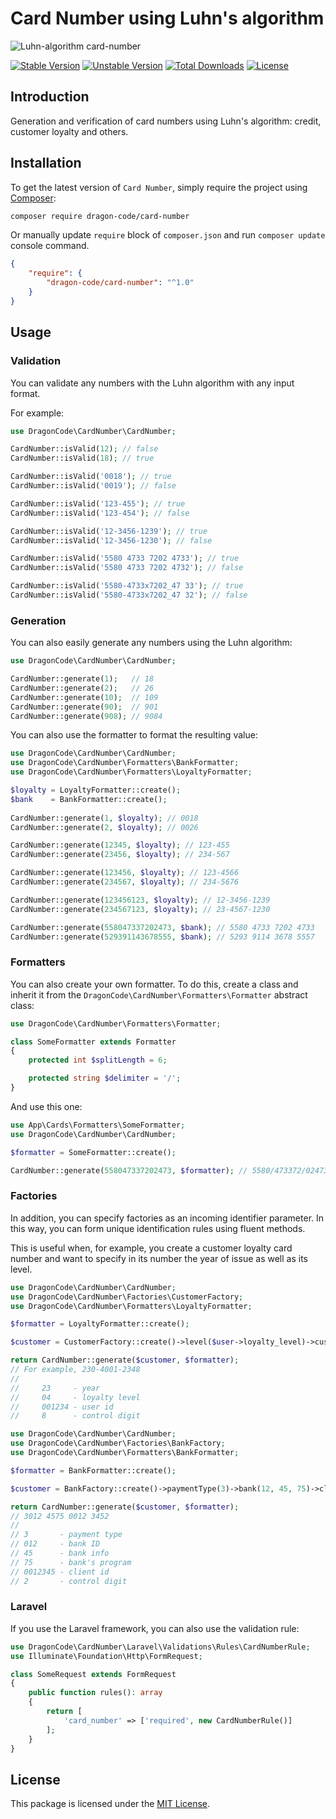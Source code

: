 # Card Number using Luhn's algorithm

![Luhn-algorithm card-number](https://preview.dragon-code.pro/Luhn's-algorithm/card-number.svg?brand=php&preposition=with)

[![Stable Version][badge_stable]][link_packagist]
[![Unstable Version][badge_unstable]][link_packagist]
[![Total Downloads][badge_downloads]][link_packagist]
[![License][badge_license]][link_license]

## Introduction

Generation and verification of card numbers using Luhn's algorithm: credit, customer loyalty and others.

## Installation

To get the latest version of `Card Number`, simply require the project using [Composer](https://getcomposer.org):

```bash
composer require dragon-code/card-number
```

Or manually update `require` block of `composer.json` and run `composer update` console command.

```json
{
    "require": {
        "dragon-code/card-number": "^1.0"
    }
}
```

## Usage

### Validation

You can validate any numbers with the Luhn algorithm with any input format.

For example:

```php
use DragonCode\CardNumber\CardNumber;

CardNumber::isValid(12); // false
CardNumber::isValid(18); // true

CardNumber::isValid('0018'); // true
CardNumber::isValid('0019'); // false

CardNumber::isValid('123-455'); // true
CardNumber::isValid('123-454'); // false

CardNumber::isValid('12-3456-1239'); // true
CardNumber::isValid('12-3456-1230'); // false

CardNumber::isValid('5580 4733 7202 4733'); // true
CardNumber::isValid('5580 4733 7202 4732'); // false

CardNumber::isValid('5580-4733x7202_47 33'); // true
CardNumber::isValid('5580-4733x7202_47 32'); // false
```

### Generation

You can also easily generate any numbers using the Luhn algorithm:

```php
use DragonCode\CardNumber\CardNumber;

CardNumber::generate(1);   // 18
CardNumber::generate(2);   // 26
CardNumber::generate(10);  // 109
CardNumber::generate(90);  // 901
CardNumber::generate(908); // 9084
```

You can also use the formatter to format the resulting value:

```php
use DragonCode\CardNumber\CardNumber;
use DragonCode\CardNumber\Formatters\BankFormatter;
use DragonCode\CardNumber\Formatters\LoyaltyFormatter;

$loyalty = LoyaltyFormatter::create();
$bank    = BankFormatter::create();
 
CardNumber::generate(1, $loyalty); // 0018
CardNumber::generate(2, $loyalty); // 0026

CardNumber::generate(12345, $loyalty); // 123-455
CardNumber::generate(23456, $loyalty); // 234-567

CardNumber::generate(123456, $loyalty); // 123-4566
CardNumber::generate(234567, $loyalty); // 234-5676

CardNumber::generate(123456123, $loyalty); // 12-3456-1239
CardNumber::generate(234567123, $loyalty); // 23-4567-1230

CardNumber::generate(558047337202473, $bank); // 5580 4733 7202 4733
CardNumber::generate(529391143678555, $bank); // 5293 9114 3678 5557
```

### Formatters

You can also create your own formatter.
To do this, create a class and inherit it from the `DragonCode\CardNumber\Formatters\Formatter` abstract class:

```php
use DragonCode\CardNumber\Formatters\Formatter;

class SomeFormatter extends Formatter
{
    protected int $splitLength = 6;

    protected string $delimiter = '/';
}
```

And use this one:

```php
use App\Cards\Formatters\SomeFormatter;
use DragonCode\CardNumber\CardNumber;

$formatter = SomeFormatter::create();

CardNumber::generate(558047337202473, $formatter); // 5580/473372/024733
```

### Factories

In addition, you can specify factories as an incoming identifier parameter.
In this way, you can form unique identification rules using fluent methods.

This is useful when, for example, you create a customer loyalty card number and want to specify in its number the year
of issue as well as its level.

```php
use DragonCode\CardNumber\CardNumber;
use DragonCode\CardNumber\Factories\CustomerFactory;
use DragonCode\CardNumber\Formatters\LoyaltyFormatter;

$formatter = LoyaltyFormatter::create();

$customer = CustomerFactory::create()->level($user->loyalty_level)->customer($user->id);

return CardNumber::generate($customer, $formatter);
// For example, 230-4001-2348
//
//     23     - year
//     04     - loyalty level
//     001234 - user id
//     8      - control digit
```

```php
use DragonCode\CardNumber\CardNumber;
use DragonCode\CardNumber\Factories\BankFactory;
use DragonCode\CardNumber\Formatters\BankFormatter;

$formatter = BankFormatter::create();

$customer = BankFactory::create()->paymentType(3)->bank(12, 45, 75)->client(12345);

return CardNumber::generate($customer, $formatter);
// 3012 4575 0012 3452
//
// 3       - payment type
// 012     - bank ID
// 45      - bank info
// 75      - bank's program
// 0012345 - client id
// 2       - control digit
```

### Laravel

If you use the Laravel framework, you can also use the validation rule:

```php
use DragonCode\CardNumber\Laravel\Validations\Rules\CardNumberRule;
use Illuminate\Foundation\Http\FormRequest;

class SomeRequest extends FormRequest
{
    public function rules(): array
    {
        return [
            'card_number' => ['required', new CardNumberRule()]
        ];
    }
}
```

## License

This package is licensed under the [MIT License](LICENSE).


[badge_downloads]:  https://img.shields.io/packagist/dt/dragon-code/card-number.svg?style=flat-square

[badge_license]:    https://img.shields.io/badge/license-MIT-green?style=flat-square

[badge_stable]:     https://img.shields.io/github/v/release/TheDragonCode/card-number?label=stable&style=flat-square

[badge_unstable]:   https://img.shields.io/badge/unstable-dev--main-orange?style=flat-square

[link_license]:     LICENSE

[link_packagist]:   https://packagist.org/packages/dragon-code/card-number
